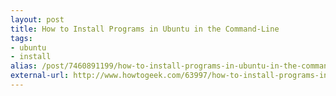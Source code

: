 ```yaml
---
layout: post
title: How to Install Programs in Ubuntu in the Command-Line
tags:
- ubuntu
- install
alias: /post/7460891199/how-to-install-programs-in-ubuntu-in-the-command-line
external-url: http://www.howtogeek.com/63997/how-to-install-programs-in-ubuntu-in-the-command-line/
---
```


